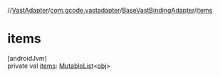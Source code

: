 //[VastAdapter](../../../index.md)/[com.gcode.vastadapter](../index.md)/[BaseVastBindingAdapter](index.md)/[items](items.md)

# items

[androidJvm]\
private val [items](items.md): [MutableList](https://kotlinlang.org/api/latest/jvm/stdlib/kotlin.collections/-mutable-list/index.html)<[obj](index.md)>
